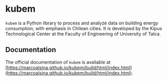 # kubem

`kubem` is a Python library to process and analyze data on building energy consumption, with emphasis in Chilean cities.
It is developed by the Kipus Technological Center at the Faculty of Engineering of University of Talca.

## Documentation

The official documentation of `kubem` is available at 
[https://marcoalsina.github.io/kubem/build/html/index.html](https://marcoalsina.github.io/kubem/build/html/index.html).
